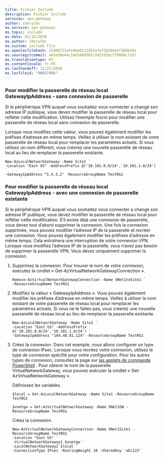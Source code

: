 ```yaml
---
title: Fichier Include
description: Fichier Include
services: vpn-gateway
author: cherylmc
ms.service: vpn-gateway
ms.topic: include
ms.date: 01/15/2020
ms.author: cherylmc
ms.custom: include file
ms.openlocfilehash: 22d68722afe4be6113263a7e7282dde3f188b18a
ms.sourcegitcommit: a43a59e44c14d349d597c3d2fd2bc779989c71d7
ms.translationtype: HT
ms.contentlocale: fr-FR
ms.lasthandoff: 11/25/2020
ms.locfileid: "96027956"
---
```

### <a name="to-modify-the-local-network-gateway-gatewayipaddress---no-gateway-connection"></a><a name="gwipnoconnection"></a> Pour modifier la passerelle de réseau local GatewayIpAddress - sans connexion de passerelle

Si le périphérique VPN auquel vous souhaitez vous connecter a changé son adresse IP publique, vous devez modifier la passerelle de réseau local pour refléter cette modification. Utilisez l’exemple fourni pour modifier une passerelle de réseau local sans connexion de passerelle.

Lorsque vous modifiez cette valeur, vous pouvez également modifier les préfixes d’adresse en même temps. Veillez à utiliser le nom existant de votre passerelle de réseau local pour remplacer les paramètres actuels. Si vous utilisez un nom différent, vous créerez une nouvelle passerelle de réseau local au lieu de remplacer la passerelle existante.

```azurepowershell-interactive
New-AzLocalNetworkGateway -Name Site1 `
-Location "East US" -AddressPrefix @('10.101.0.0/24','10.101.1.0/24') `
-GatewayIpAddress "5.4.3.2" -ResourceGroupName TestRG1
```

### <a name="to-modify-the-local-network-gateway-gatewayipaddress---existing-gateway-connection"></a><a name="gwipwithconnection"></a>Pour modifier la passerelle de réseau local GatewayIpAddress - avec une connexion de passerelle existante

Si le périphérique VPN auquel vous souhaitez vous connecter a changé son adresse IP publique, vous devez modifier la passerelle de réseau local pour refléter cette modification. S’il existe déjà une connexion de passerelle, vous devez tout d’abord supprimer la connexion. Une fois la connexion supprimée, vous pouvez modifier l’adresse IP de la passerelle et recréer une connexion. Vous pouvez également modifier les préfixes d’adresse en même temps. Cela entraînera une interruption de votre connexion VPN. Lorsque vous modifiez l’adresse IP de la passerelle, vous n’avez pas besoin de supprimer la passerelle VPN. Vous devez uniquement supprimer la connexion.
 

1. Supprimez la connexion. Pour trouver le nom de votre connexion, exécutez la cmdlet « Get-AzVirtualNetworkGatewayConnection ».

   ```azurepowershell-interactive
   Remove-AzVirtualNetworkGatewayConnection -Name VNet1toSite1 `
   -ResourceGroupName TestRG1
   ```
2. Modifiez la valeur « GatewayIpAddress ». Vous pouvez également modifier les préfixes d’adresse en même temps. Veillez à utiliser le nom existant de votre passerelle de réseau local pour remplacer les paramètres actuels. Si vous ne le faites pas, vous créerez une nouvelle passerelle de réseau local au lieu de remplacer la passerelle existante.

   ```azurepowershell-interactive
   New-AzLocalNetworkGateway -Name Site1 `
   -Location "East US" -AddressPrefix @('10.101.0.0/24','10.101.1.0/24') `
   -GatewayIpAddress "104.40.81.124" -ResourceGroupName TestRG1
   ```
3. Créez la connexion. Dans cet exemple, nous allons configurer un type de connexion IPsec. Lorsque vous recréez votre connexion, utilisez le type de connexion spécifié pour votre configuration. Pour les autres types de connexion, consultez la page sur [les applets de commande PowerShell](/powershell/module/Azurerm.Network/New-AzureRmVirtualNetworkGatewayConnection) .  Pour obtenir le nom de la passerelle VirtualNetworkGateway, vous pouvez exécuter la cmdlet « Get-AzVirtualNetworkGateway ».
   
    Définissez les variables.

   ```azurepowershell-interactive
   $local = Get-AzLocalNetworkGateway -Name Site1 -ResourceGroupName TestRG1

   $vnetgw = Get-AzVirtualNetworkGateway -Name VNet1GW -ResourceGroupName TestRG1
   ```
   
    Créez la connexion.

   ```azurepowershell-interactive 
   New-AzVirtualNetworkGatewayConnection -Name VNet1Site1 -ResourceGroupName TestRG1 `
   -Location "East US" `
   -VirtualNetworkGateway1 $vnetgw `
   -LocalNetworkGateway2 $local `
   -ConnectionType IPsec -RoutingWeight 10 -SharedKey 'abc123'
   ```